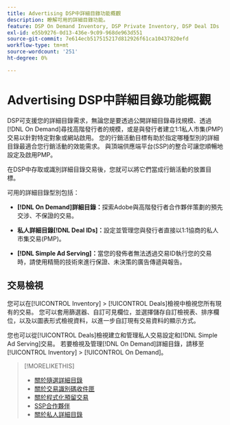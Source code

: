 ```yaml
---
title: Advertising DSP中詳細目錄功能概觀
description: 瞭解可用的詳細目錄功能。
feature: DSP On Demand Inventory, DSP Private Inventory, DSP Deal IDs
exl-id: e55b9276-0d13-436e-9c09-968de963d551
source-git-commit: 7e614ecb517515217d812926f61ca10437820efd
workflow-type: tm+mt
source-wordcount: '251'
ht-degree: 0%

---
```


# Advertising DSP中詳細目錄功能概觀

DSP可支援您的詳細目錄需求，無論您是要透過公開詳細目錄尋找規模、透過[!DNL On Demand]尋找高階發行者的規模，或是與發行者建立1:1私人市集(PMP)交易以針對特定對象或網站啟用。 您的行銷活動目標有助於指定哪種型別的詳細目錄最適合您行銷活動的效能需求。 與頂端供應端平台(SSP)的整合可讓您順暢地設定及啟用PMP。

在DSP中存取或識別詳細目錄交易後，您就可以將它們當成行銷活動的放置目標。

可用的詳細目錄型別包括：

* **[!DNL On Demand]詳細目錄：**&#x200B;探索Adobe與高階發行者合作夥伴策劃的預先交涉、不保證的交易。

* **私人詳細目錄[!DNL Deal IDs]：**&#x200B;設定並管理您與發行者直接以1:1協商的私人市集交易(PMP)。

* **[!DNL Simple Ad Serving]：**&#x200B;當您的發佈者無法透過交易ID執行您的交易時，請使用精簡的技術來進行保證、未決策的廣告傳遞與報告。

## 交易檢視

您可以在[!UICONTROL Inventory] > [!UICONTROL Deals]檢視中檢視您所有現有的交易。 您可以套用篩選器、自訂可見欄位，並選擇儲存自訂檢視表、排序欄位，以及以圖表形式檢視資料，以進一步自訂現有交易資料的顯示方式。

您也可以從[!UICONTROL Deals]檢視建立和管理私人交易設定和[!DNL Simple Ad Serving]交易。 若要檢視及管理[!DNL On Demand]詳細目錄，請移至[!UICONTROL Inventory] > [!UICONTROL On Demand]。

>[!MORELIKETHIS]
>
>* [關於隨選詳細目錄](on-demand-inventory-about.md)
>* [關於交易識別碼收件匣](deal-id-inbox-about.md)
>* [關於程式化預留交易](programmatic-guaranteed-about.md)
>* [SSP合作夥伴](ssp-partners.md)
>* [關於私人詳細目錄](private-inventory-about.md)

